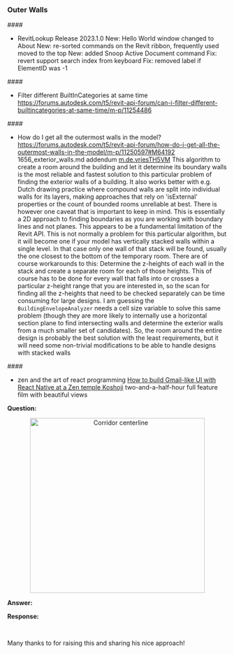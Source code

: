 <head>
<meta http-equiv="Content-Type" content="text/html; charset=utf-8">
<link rel="stylesheet" type="text/css" href="bc.css">
<script src="https://cdn.rawgit.com/google/code-prettify/master/loader/run_prettify.js" type="text/javascript"></script>
</head>

<!---

- RevitLookup Release 2023.1.0
  New: Hello World window changed to About
  New: re-sorted commands on the Revit ribbon, frequently used moved to the top
  New: added Snoop Active Document command
  Fix: revert support search index from keyboard
  Fix: removed label if ElementID was -1

- Filter different BuiltInCategories at same time
  https://forums.autodesk.com/t5/revit-api-forum/can-i-filter-different-builtincategories-at-same-time/m-p/11254486

- How do I get all the outermost walls in the model?
  https://forums.autodesk.com/t5/revit-api-forum/how-do-i-get-all-the-outermost-walls-in-the-model/m-p/11250597#M64192
  1656_exterior_walls.md
  addendum
[m.de.vriesTH5VM](https://forums.autodesk.com/t5/user/viewprofilepage/user-id/5479182)
This algorithm to create a room around the building and let it determine its boundary walls is the most reliable and fastest solution to this particular problem of finding the exterior walls of a building. It also works better with e.g. Dutch drawing practice where compound walls are split into individual walls for its layers, making approaches that rely on 'isExternal' properties or the count of bounded rooms unreliable at best.
There is however one caveat that is important to keep in mind. This is essentially a 2D approach to finding boundaries as you are working with boundary lines and not planes. This appears to be a fundamental limitation of the Revit API. This is not normally a problem for this particular algorithm, but it will become one if your model has vertically stacked walls within a single level. In that case only one wall of that stack will be found, usually the one closest to the bottom of the temporary room.
There are of course workarounds to this: Determine the z-heights of each wall in the stack and create a separate room for each of those heights. This of course has to be done for every wall that falls into or crosses a particular z-height range that you are interested in, so the scan for finding all the z-heights that need to be checked separately can be time consuming for large designs.
I am guessing the `BuildingEnvelopeAnalyzer` needs a cell size variable to solve this same problem (though they are more likely to internally use a horizontal section plane to find intersecting walls and determine the exterior walls from a much smaller set of candidates).
So, the room around the entire design is probably the best solution with the least requirements, but it will need some non-trivial modifications to be able to handle designs with stacked walls  

- zen and the art of react programming
  [How to build Gmail-like UI with React Native at a Zen temple Koshoji](https://youtu.be/w-M9UFHLAl0)
  two-and-a-half-hour full feature film with beautiful views 

twitter:

 the #RevitAPI  @AutodeskForge @AutodeskRevit #bim #DynamoBim #ForgeDevCon 

&ndash;
...

linkedin:


#bim #DynamoBim #ForgeDevCon #Revit #API #IFC #SDK #AI #VisualStudio #Autodesk #AEC #adsk

the [Revit API discussion forum](http://forums.autodesk.com/t5/revit-api-forum/bd-p/160) thread

<center>
<img src="img/" alt="" title="" width="600" height=""/>
<p style="font-size: 80%; font-style:italic"></p>
</center>

-->

### Outer Walls

####<a name="2"></a>

- RevitLookup Release 2023.1.0
New: Hello World window changed to About
New: re-sorted commands on the Revit ribbon, frequently used moved to the top
New: added Snoop Active Document command
Fix: revert support search index from keyboard
Fix: removed label if ElementID was -1

####<a name="3"></a> 

- Filter different BuiltInCategories at same time
https://forums.autodesk.com/t5/revit-api-forum/can-i-filter-different-builtincategories-at-same-time/m-p/11254486

####<a name="4"></a> 

- How do I get all the outermost walls in the model?
https://forums.autodesk.com/t5/revit-api-forum/how-do-i-get-all-the-outermost-walls-in-the-model/m-p/11250597#M64192
1656_exterior_walls.md
addendum
[m.de.vriesTH5VM](https://forums.autodesk.com/t5/user/viewprofilepage/user-id/5479182)
This algorithm to create a room around the building and let it determine its boundary walls is the most reliable and fastest solution to this particular problem of finding the exterior walls of a building. It also works better with e.g. Dutch drawing practice where compound walls are split into individual walls for its layers, making approaches that rely on 'isExternal' properties or the count of bounded rooms unreliable at best.
There is however one caveat that is important to keep in mind. This is essentially a 2D approach to finding boundaries as you are working with boundary lines and not planes. This appears to be a fundamental limitation of the Revit API. This is not normally a problem for this particular algorithm, but it will become one if your model has vertically stacked walls within a single level. In that case only one wall of that stack will be found, usually the one closest to the bottom of the temporary room.
There are of course workarounds to this: Determine the z-heights of each wall in the stack and create a separate room for each of those heights. This of course has to be done for every wall that falls into or crosses a particular z-height range that you are interested in, so the scan for finding all the z-heights that need to be checked separately can be time consuming for large designs.
I am guessing the `BuildingEnvelopeAnalyzer` needs a cell size variable to solve this same problem (though they are more likely to internally use a horizontal section plane to find intersecting walls and determine the exterior walls from a much smaller set of candidates).
So, the room around the entire design is probably the best solution with the least requirements, but it will need some non-trivial modifications to be able to handle designs with stacked walls  

####<a name="5"></a> 

- zen and the art of react programming
[How to build Gmail-like UI with React Native at a Zen temple Koshoji](https://youtu.be/w-M9UFHLAl0)
two-and-a-half-hour full feature film with beautiful views 
 

**Question:** 

<center>
<img src="img/.png" alt="Corridor centerline" title="Corridor centerline" width="400"/> <!-- 1117 -->
</center>

**Answer:** 


**Response:** 

<pre class="code">

</pre>

Many thanks to 
for raising this and sharing his nice approach!
